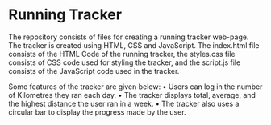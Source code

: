 # Running Tracker
The repository consists of files for creating a running tracker web-page.
The tracker is created using HTML, CSS and JavaScript.
The index.html file consists of the HTML Code of the running tracker,
the styles.css file consists of CSS code used for styling the tracker,
and the script.js file consists of the JavaScript code used in the tracker.

Some features of the tracker are given below: 
• Users can log in the number of Kilometres they ran each day.
• The tracker displays total, average, and the highest distance the user ran in a week.
• The tracker also uses a circular bar to display the progress made by the user.
